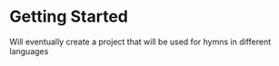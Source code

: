 # Getting Started

Will eventually create a project that will be used for hymns in different languages
